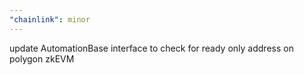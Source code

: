 ```yaml
---
"chainlink": minor
---
```


update AutomationBase interface to check for ready only address on polygon zkEVM
